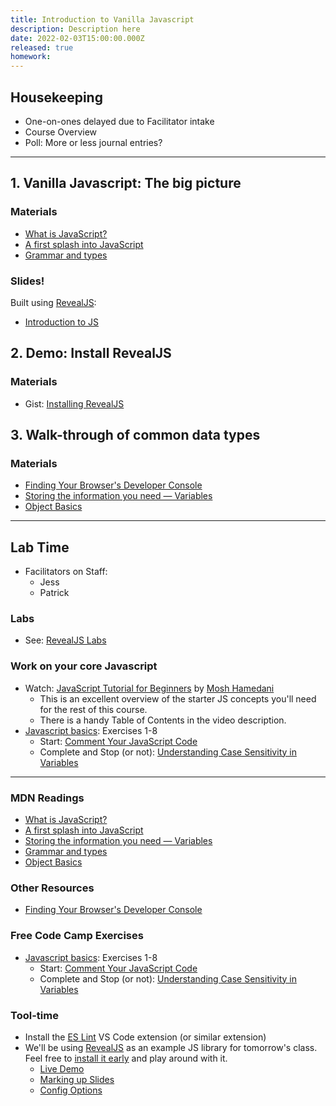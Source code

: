 ```yaml
---
title: Introduction to Vanilla Javascript
description: Description here
date: 2022-02-03T15:00:00.000Z
released: true
homework: 
---
```


## Housekeeping
- One-on-ones delayed due to Facilitator intake
- Course Overview
- Poll: More or less journal entries?

---

## 1. Vanilla Javascript: The big picture
### Materials
- [What is JavaScript?](https://developer.mozilla.org/en-US/docs/Learn/JavaScript/First_steps/What_is_JavaScript)
- [A first splash into JavaScript](https://developer.mozilla.org/en-US/docs/Learn/JavaScript/First_steps/A_first_splash)
- [Grammar and types](https://developer.mozilla.org/en-US/docs/Web/JavaScript/Guide/Grammar_and_types)

### Slides!
Built using [RevealJS](https://revealjs.com/):
- [Introduction to JS](https://sait-wbdv.github.io/slides/w22/cpnt262/js-introduction.html)

## 2. Demo: Install RevealJS
### Materials
- Gist: [Installing RevealJS](https://gist.github.com/acidtone/5ade98e682f62f8fafd34d24dca03066)

## 3. Walk-through of common data types
### Materials
- [Finding Your Browser's Developer Console](https://balsamiq.com/support/faqs/browserconsole/)
- [Storing the information you need — Variables](https://developer.mozilla.org/en-US/docs/Learn/JavaScript/First_steps/Variables)
- [Object Basics](https://developer.mozilla.org/en-US/docs/Learn/JavaScript/Objects/Basics)

---

## Lab Time
- Facilitators on Staff:
    - Jess
    - Patrick

### Labs
- See: [RevealJS Labs](https://gist.github.com/acidtone/5ade98e682f62f8fafd34d24dca03066#labs)

### Work on your core Javascript
- Watch: [JavaScript Tutorial for Beginners](https://youtu.be/W6NZfCO5SIk) by [Mosh Hamedani](https://codewithmosh.com/)
    - This is an excellent overview of the starter JS concepts you'll need for the rest of this course.
    - There is a handy Table of Contents in the video description. 
- [Javascript basics](https://www.freecodecamp.org/learn/javascript-algorithms-and-data-structures/#basic-javascript): Exercises 1-8
    - Start: [Comment Your JavaScript Code](https://www.freecodecamp.org/learn/javascript-algorithms-and-data-structures/basic-javascript/comment-your-javascript-code)
    - Complete and Stop (or not): [Understanding Case Sensitivity in Variables](https://www.freecodecamp.org/learn/javascript-algorithms-and-data-structures/basic-javascript/understanding-case-sensitivity-in-variables)


---
<home-work :home-work="homework">

### MDN Readings
- [What is JavaScript?](https://developer.mozilla.org/en-US/docs/Learn/JavaScript/First_steps/What_is_JavaScript)
- [A first splash into JavaScript](https://developer.mozilla.org/en-US/docs/Learn/JavaScript/First_steps/A_first_splash)
- [Storing the information you need — Variables](https://developer.mozilla.org/en-US/docs/Learn/JavaScript/First_steps/Variables)
- [Grammar and types](https://developer.mozilla.org/en-US/docs/Web/JavaScript/Guide/Grammar_and_types)
- [Object Basics](https://developer.mozilla.org/en-US/docs/Learn/JavaScript/Objects/Basics)

### Other Resources
- [Finding Your Browser's Developer Console](https://balsamiq.com/support/faqs/browserconsole/)

### Free Code Camp Exercises
- [Javascript basics](https://www.freecodecamp.org/learn/javascript-algorithms-and-data-structures/#basic-javascript): Exercises 1-8
    - Start: [Comment Your JavaScript Code](https://www.freecodecamp.org/learn/javascript-algorithms-and-data-structures/basic-javascript/comment-your-javascript-code)
    - Complete and Stop (or not): [Understanding Case Sensitivity in Variables](https://www.freecodecamp.org/learn/javascript-algorithms-and-data-structures/basic-javascript/understanding-case-sensitivity-in-variables)

### Tool-time
- Install the [ES Lint](https://marketplace.visualstudio.com/items?itemName=dbaeumer.vscode-eslint) VS Code extension (or similar extension)
- We'll be using [RevealJS](https://revealjs.com/) as an example JS library for tomorrow's class. Feel free to [install it early](https://revealjs.com/installation/) and play around with it.
    - [Live Demo](https://revealjs.com/demo/)
    - [Marking up Slides](https://revealjs.com/markup/)
    - [Config Options](https://revealjs.com/config/)


</home-work>
